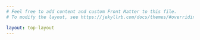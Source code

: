 ```yaml
---
# Feel free to add content and custom Front Matter to this file.
# To modify the layout, see https://jekyllrb.com/docs/themes/#overriding-theme-defaults

layout: top-layout
---
```

